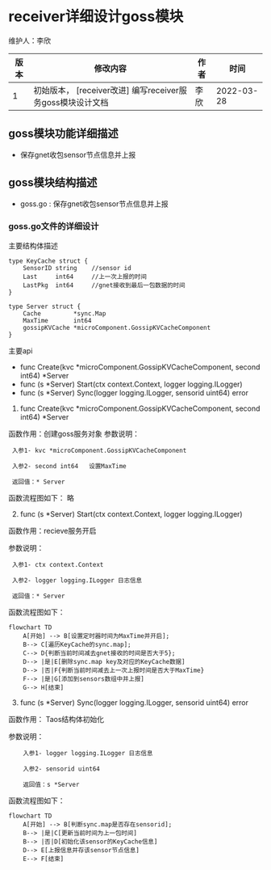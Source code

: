 # receiver详细设计goss模块

维护人：李欣

| 版本 | 修改内容                               | 作者 | 时间       |
| ---- | -------------------------------------- | ---- | ---------- |
| 1    | 初始版本， [receiver改进] 编写receiver服务goss模块设计文档 | 李欣 | 2022-03-28 |

## goss模块功能详细描述
- 保存gnet收包sensor节点信息并上报
## goss模块结构描述
- goss.go : 保存gnet收包sensor节点信息并上报
### goss.go文件的详细设计
主要结构体描述

```
type KeyCache struct {
	SensorID string    //sensor id
	Last     int64     //上一次上报的时间
	LastPkg  int64     //gnet接收到最后一包数据的时间
}

type Server struct {
	Cache         *sync.Map
	MaxTime       int64
	gossipKVCache *microComponent.GossipKVCacheComponent
}
```

主要api
- func Create(kvc *microComponent.GossipKVCacheComponent, second int64) *Server
- func (s *Server) Start(ctx context.Context, logger logging.ILogger)
- func (s *Server) Sync(logger logging.ILogger, sensorid uint64) error

1)  func Create(kvc *microComponent.GossipKVCacheComponent, second int64) *Server

函数作用：创建goss服务对象
参数说明：
  
     入参1- kvc *microComponent.GossipKVCacheComponent 

     入参2- second int64   设置MaxTime

	 返回值：* Server

函数流程图如下：
略

2)  func (s *Server) Start(ctx context.Context, logger logging.ILogger)

函数作用：recieve服务开启

参数说明：

     入参1- ctx context.Context 

     入参2- logger logging.ILogger 日志信息

	 返回值：* Server

函数流程图如下：	
```mermaid
flowchart TD
    A[开始] --> B[设置定时器时间为MaxTime并开启];
    B--> C[遍历KeyCache的sync.map];
    C--> D{判断当前时间减去gnet接收的时间是否大于5};
    D--> |是|E[删除sync.map key及对应的KeyCache数据]
    D--> |否|F{判断当前时间减去上一次上报时间是否大于MaxTime}
    F--> |是|G[添加到sensors数组中并上报]
    G--> H[结束]
```

3) func (s *Server) Sync(logger logging.ILogger, sensorid uint64) error

函数作用： Taos结构体初始化

参数说明：

        入参1- logger logging.ILogger 日志信息

        入参2- sensorid uint64

        返回值：s *Server

函数流程图如下：
```mermaid
flowchart TD
    A[开始] --> B[判断sync.map是否存在sensorid];
    B--> |是|C[更新当前时间为上一包时间]
    B--> |否|D[初始化该sensor的KeyCache信息]
    D--> E[上报信息并存该sensor节点信息]
    E--> F[结束]
```